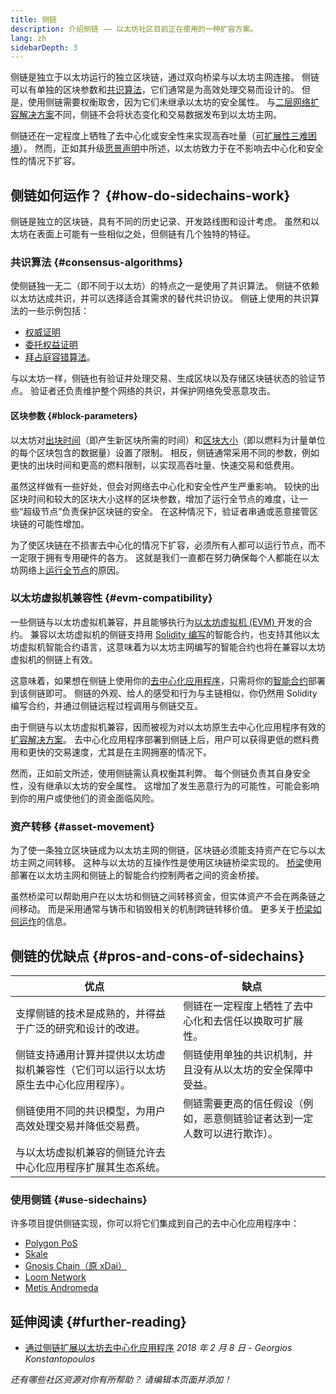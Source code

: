 ```yaml
---
title: 侧链
description: 介绍侧链 —— 以太坊社区目前正在使用的一种扩容方案。
lang: zh
sidebarDepth: 3
---
```


侧链是独立于以太坊运行的独立区块链，通过双向桥梁与以太坊主网连接。 侧链可以有单独的区块参数和[共识算法](/developers/docs/consensus-mechanisms/)，它们通常是为高效处理交易而设计的。 但是，使用侧链需要权衡取舍，因为它们未继承以太坊的安全属性。 与[二层网络扩容解决方案](/layer-2/)不同，侧链不会将状态变化和交易数据发布到以太坊主网。

侧链还在一定程度上牺牲了去中心化或安全性来实现高吞吐量（[可扩展性三难困境](https://vitalik.eth.limo/general/2021/05/23/scaling.html)）。 然而，正如其升级[愿景声明](/roadmap/vision/)中所述，以太坊致力于在不影响去中心化和安全性的情况下扩容。

## 侧链如何运作？ {#how-do-sidechains-work}

侧链是独立的区块链，具有不同的历史记录、开发路线图和设计考虑。 虽然和以太坊在表面上可能有一些相似之处，但侧链有几个独特的特征。

### 共识算法 {#consensus-algorithms}

使侧链独一无二（即不同于以太坊）的特点之一是使用了共识算法。 侧链不依赖以太坊达成共识，并可以选择适合其需求的替代共识协议。 侧链上使用的共识算法的一些示例包括：

- [权威证明](/developers/docs/consensus-mechanisms/poa/)
- [委托权益证明](https://en.bitcoin.it/wiki/Delegated_proof_of_stake)
- [拜占庭容错算法](https://decrypt.co/resources/byzantine-fault-tolerance-what-is-it-explained)。

与以太坊一样，侧链也有验证并处理交易、生成区块以及存储区块链状态的验证节点。 验证者还负责维护整个网络的共识，并保护网络免受恶意攻击。

#### 区块参数 {#block-parameters}

以太坊对[出块时间](/developers/docs/blocks/#block-time)（即产生新区块所需的时间）和[区块大小](/developers/docs/blocks/#block-size)（即以燃料为计量单位的每个区块包含的数据量）设置了限制。 相反，侧链通常采用不同的参数，例如更快的出块时间和更高的燃料限制，以实现高吞吐量、快速交易和低费用。

虽然这样做有一些好处，但会对网络去中心化和安全性产生严重影响。 较快的出区块时间和较大的区块大小这样的区块参数，增加了运行全节点的难度，让一些“超级节点”负责保护区块链的安全。 在这种情况下，验证者串通或恶意接管区块链的可能性增加。

为了使区块链在不损害去中心化的情况下扩容，必须所有人都可以运行节点，而不一定限于拥有专用硬件的各方。 这就是我们一直都在努力确保每个人都能在以太坊网络上[运行全节点](/developers/docs/nodes-and-clients/#why-should-i-run-an-ethereum-node)的原因。

### 以太坊虚拟机兼容性 {#evm-compatibility}

一些侧链与以太坊虚拟机兼容，并且能够执行为[以太坊虚拟机 (EVM) ](/developers/docs/evm/)开发的合约。 兼容以太坊虚拟机的侧链支持用 [Solidity 编写](/developers/docs/smart-contracts/languages/)的智能合约，也支持其他以太坊虚拟机智能合约语言，这意味着为以太坊主网编写的智能合约也将在兼容以太坊虚拟机的侧链上有效。

这意味着，如果想在侧链上使用你的[去中心化应用程序](/developers/docs/dapps/)，只需将你的[智能合约](/developers/docs/smart-contracts/)部署到该侧链即可。 侧链的外观、给人的感受和行为与主链相似，你仍然用 Solidity 编写合约，并通过侧链远程过程调用与侧链交互。

由于侧链与以太坊虚拟机兼容，因而被视为对以太坊原生去中心化应用程序有效的[扩容解决方案](/developers/docs/scaling/)。 去中心化应用程序部署到侧链上后，用户可以获得更低的燃料费用和更快的交易速度，尤其是在主网拥塞的情况下。

然而，正如前文所述，使用侧链需认真权衡其利弊。 每个侧链负责其自身安全性，没有继承以太坊的安全属性。 这增加了发生恶意行为的可能性，可能会影响到你的用户或使他们的资金面临风险。

### 资产转移 {#asset-movement}

为了使一条独立区块链成为以太坊主网的侧链，区块链必须能支持资产在它与以太坊主网之间转移。 这种与以太坊的互操作性是使用区块链桥梁实现的。 [桥梁](/bridges/)使用部署在以太坊主网和侧链上的智能合约控制两者之间的资金桥接。

虽然桥梁可以帮助用户在以太坊和侧链之间转移资金，但实体资产不会在两条链之间移动。 而是采用通常与铸币和销毁相关的机制跨链转移价值。 更多关于[桥梁如何运作](/developers/docs/bridges/#how-do-bridges-work)的信息。

## 侧链的优缺点 {#pros-and-cons-of-sidechains}

| 优点                                         | 缺点                                   |
| ------------------------------------------ | ------------------------------------ |
| 支撑侧链的技术是成熟的，并得益于广泛的研究和设计的改进。               | 侧链在一定程度上牺牲了去中心化和去信任以换取可扩展性。          |
| 侧链支持通用计算并提供以太坊虚拟机兼容性（它们可以运行以太坊原生去中心化应用程序）。 | 侧链使用单独的共识机制，并且没有从以太坊的安全保障中受益。        |
| 侧链使用不同的共识模型，为用户高效处理交易并降低交易费。               | 侧链需要更高的信任假设（例如，恶意侧链验证者达到一定人数可以进行欺诈）。 |
| 与以太坊虚拟机兼容的侧链允许去中心化应用程序扩展其生态系统。             |                                      |

### 使用侧链 {#use-sidechains}

许多项目提供侧链实现，你可以将它们集成到自己的去中心化应用程序中：

- [Polygon PoS](https://polygon.technology/solutions/polygon-pos)
- [Skale](https://skale.network/)
- [Gnosis Chain（原 xDai）](https://www.gnosischain.com/)
- [Loom Network](https://loomx.io/)
- [Metis Andromeda](https://www.metis.io/)

## 延伸阅读 {#further-reading}

- [通过侧链扩展以太坊去中心化应用程序](https://medium.com/loom-network/dappchains-scaling-ethereum-dapps-through-sidechains-f99e51fff447) _2018 年 2 月 8 日 - Georgios Konstantopoulos_

_还有哪些社区资源对你有所帮助？ 请编辑本页面并添加！_
